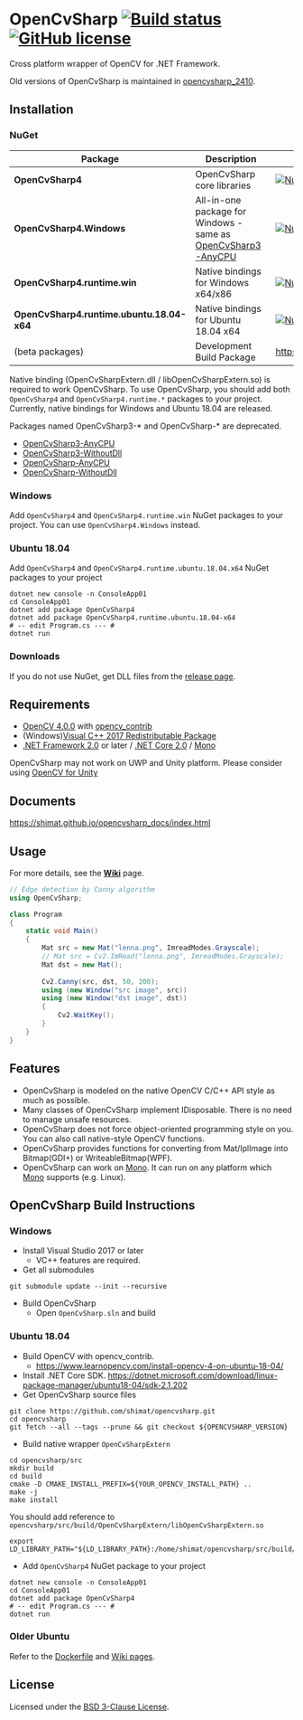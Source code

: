 # OpenCvSharp [![Build status](https://ci.appveyor.com/api/projects/status/dvjexft02s6b3re6/branch/master?svg=true)](https://ci.appveyor.com/project/shimat/opencvsharp/branch/master) [![GitHub license](https://img.shields.io/github/license/shimat/opencvsharp.svg)](https://github.com/shimat/opencvsharp/blob/master/LICENSE) 

Cross platform wrapper of OpenCV for .NET Framework.

Old versions of OpenCvSharp is maintained in [opencvsharp_2410](https://github.com/shimat/opencvsharp_2410).

## Installation
### NuGet

| Package | Description | Link |
|---------|-------------|------|
|**OpenCvSharp4**| OpenCvSharp core libraries | [![NuGet version](https://badge.fury.io/nu/OpenCvSharp4.svg)](https://badge.fury.io/nu/OpenCvSharp4) |
|**OpenCvSharp4.Windows**| All-in-one package for Windows - same as [OpenCvSharp3-AnyCPU](https://www.nuget.org/packages/OpenCvSharp3-AnyCPU/) | [![NuGet version](https://badge.fury.io/nu/OpenCvSharp4.Windows.svg)](https://badge.fury.io/nu/OpenCvSharp4.Windows) |
|**OpenCvSharp4.runtime.win**| Native bindings for Windows x64/x86 | [![NuGet version](https://badge.fury.io/nu/OpenCvSharp4.runtime.win.svg)](https://badge.fury.io/nu/OpenCvSharp4.runtime.win) |
|**OpenCvSharp4.runtime.ubuntu.18.04-x64**| Native bindings for Ubuntu 18.04 x64 | [![NuGet version](https://badge.fury.io/nu/OpenCvSharp4.runtime.ubuntu.18.04-x64.svg)](https://badge.fury.io/nu/OpenCvSharp4.runtime.ubuntu.18.04-x64) |
|(beta packages)| Development Build Package    | https://ci.appveyor.com/nuget/opencvsharp |

Native binding (OpenCvSharpExtern.dll / libOpenCvSharpExtern.so) is required to work OpenCvSharp. To use OpenCvSharp, you should add both `OpenCvSharp4` and `OpenCvSharp4.runtime.*` packages to your project. Currently, native bindings for Windows and Ubuntu 18.04 are released.

Packages named OpenCvSharp3-* and OpenCvSharp-* are deprecated.
- [OpenCvSharp3-AnyCPU](https://www.nuget.org/packages/OpenCvSharp3-AnyCPU/)
- [OpenCvSharp3-WithoutDll](https://www.nuget.org/packages/OpenCvSharp3-WithoutDll/)
- [OpenCvSharp-AnyCPU](https://www.nuget.org/packages/OpenCvSharp-AnyCPU/)
- [OpenCvSharp-WithoutDll](https://www.nuget.org/packages/OpenCvSharp-WithoutDll/)

### Windows
Add `OpenCvSharp4` and `OpenCvSharp4.runtime.win` NuGet packages to your project. You can use `OpenCvSharp4.Windows` instead.

### Ubuntu 18.04
Add `OpenCvSharp4` and `OpenCvSharp4.runtime.ubuntu.18.04.x64` NuGet packages to your project
```
dotnet new console -n ConsoleApp01
cd ConsoleApp01
dotnet add package OpenCvSharp4
dotnet add package OpenCvSharp4.runtime.ubuntu.18.04-x64
# -- edit Program.cs --- # 
dotnet run
```

### Downloads
If you do not use NuGet, get DLL files from the [release page](https://github.com/shimat/opencvsharp/releases).

## Requirements
* [OpenCV 4.0.0](http://opencv.org/) with [opencv_contrib](https://github.com/opencv/opencv_contrib)
* (Windows)[Visual C++ 2017 Redistributable Package](https://go.microsoft.com/fwlink/?LinkId=746572)
* [.NET Framework 2.0](http://www.microsoft.com/ja-jp/download/details.aspx?id=1639) or later / [.NET Core 2.0](https://www.microsoft.com/net/download) / [Mono](http://www.mono-project.com/Main_Page)

OpenCvSharp may not work on UWP and Unity platform. Please consider using [OpenCV for Unity](https://www.assetstore.unity3d.com/en/#!/content/21088)

## Documents
https://shimat.github.io/opencvsharp_docs/index.html

## Usage
For more details, see the **[Wiki](https://github.com/shimat/opencvsharp/wiki)** page.

```C#
// Edge detection by Canny algorithm
using OpenCvSharp;

class Program 
{
    static void Main() 
    {
        Mat src = new Mat("lenna.png", ImreadModes.Grayscale);
        // Mat src = Cv2.ImRead("lenna.png", ImreadModes.Grayscale);
        Mat dst = new Mat();
        
        Cv2.Canny(src, dst, 50, 200);
        using (new Window("src image", src)) 
        using (new Window("dst image", dst)) 
        {
            Cv2.WaitKey();
        }
    }
}
```

## Features
* OpenCvSharp is modeled on the native OpenCV C/C++ API style as much as possible.
* Many classes of OpenCvSharp implement IDisposable. There is no need to manage unsafe resources. 
* OpenCvSharp does not force object-oriented programming style on you. You can also call native-style OpenCV functions.
* OpenCvSharp provides functions for converting from Mat/IplImage into Bitmap(GDI+) or WriteableBitmap(WPF).
* OpenCvSharp can work on [Mono](http://www.mono-project.com/Main_Page). It can run on any platform which [Mono](http://www.mono-project.com/Main_Page) supports (e.g. Linux). 

## OpenCvSharp Build Instructions
### Windows
- Install Visual Studio 2017 or later
  - VC++ features are required.
- Get all submodules
```
git submodule update --init --recursive
```
- Build OpenCvSharp
  - Open `OpenCvSharp.sln` and build

### Ubuntu 18.04

- Build OpenCV with opencv_contrib. 
  - https://www.learnopencv.com/install-opencv-4-on-ubuntu-18-04/
- Install .NET Core SDK. https://dotnet.microsoft.com/download/linux-package-manager/ubuntu18-04/sdk-2.1.202
- Get OpenCvSharp source files
```
git clone https://github.com/shimat/opencvsharp.git
cd opencvsharp
git fetch --all --tags --prune && git checkout ${OPENCVSHARP_VERSION}
```

- Build native wrapper `OpenCvSharpExtern`
```
cd opencvsharp/src
mkdir build
cd build
cmake -D CMAKE_INSTALL_PREFIX=${YOUR_OPENCV_INSTALL_PATH} ..
make -j 
make install
```
You should add reference to `opencvsharp/src/build/OpenCvSharpExtern/libOpenCvSharpExtern.so`
```
export LD_LIBRARY_PATH="${LD_LIBRARY_PATH}:/home/shimat/opencvsharp/src/build/OpenCvSharpExtern"
```

- Add `OpenCvSharp4` NuGet package to your project
```
dotnet new console -n ConsoleApp01
cd ConsoleApp01
dotnet add package OpenCvSharp4
# -- edit Program.cs --- # 
dotnet run
```

### Older Ubuntu
Refer to the [Dockerfile](https://github.com/shimat/opencvsharp/blob/master/Dockerfile) and [Wiki pages](https://github.com/shimat/opencvsharp/wiki).

## License
Licensed under the [BSD 3-Clause License](https://github.com/shimat/opencvsharp/blob/master/LICENSE).
